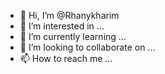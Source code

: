 - 👋 Hi, I’m @Rhanykharim
- 👀 I’m interested in ...
- 🌱 I’m currently learning ...
- 💞️ I’m looking to collaborate on ...
- 📫 How to reach me ...

<!---
Rhanykharim/Rhanykharim is a ✨ special ✨ repository because its `README.md` (this file) appears on your GitHub profile.
You can click the Preview link to take a look at your changes.
--->
